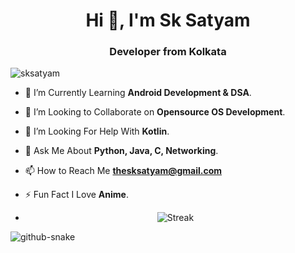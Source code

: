 <h1 align="center">Hi 👋, I'm Sk Satyam</h1>
<h3 align="center">Developer from Kolkata</h3>

<p align="left"> <img src="https://komarev.com/ghpvc/?username=sksatyam&label=Profile%20views&color=0e75b6&style=flat" alt="sksatyam" /> </p>


- 🌱 I’m Currently Learning **Android Development & DSA**.

- 👯 I’m Looking to Collaborate on **Opensource OS Development**.

- 🤝 I’m Looking For Help With **Kotlin**.

- 💬 Ask Me About **Python, Java, C, Networking**.

- 📫 How to Reach Me **thesksatyam@gmail.com**

- ⚡ Fun Fact I Love **Anime**.


  
- <div align="center">
  <img src="https://github-readme-streak-stats.herokuapp.com?user=sksatyam&theme=transparent&border_radius=20" alt="Streak">
</div>


<picture>
  <source media="(prefers-color-scheme: dark)" srcset="https://raw.githubusercontent.com/sksatyam/sksatyam/output/github-contribution-grid-snake-dark.svg" />
  <source media="(prefers-color-scheme: light)" srcset="https://raw.githubusercontent.com/sksatyam/sksatyam/output/github-contribution-grid-snake.svg" />
  <img alt="github-snake" src="github-snake.svg" />
</picture>

